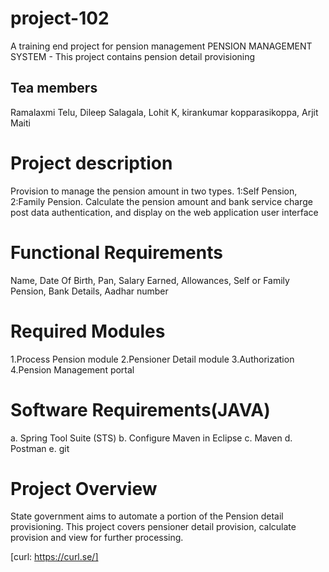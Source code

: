 # project-102
A training end project for pension management
PENSION MANAGEMENT SYSTEM - This project contains pension detail provisioning
## Tea members
Ramalaxmi Telu,
Dileep Salagala,
Lohit K,
kirankumar kopparasikoppa,
Arjit Maiti

# Project description
Provision to manage the pension amount in two types. 1:Self Pension, 2:Family Pension.
Calculate the pension amount and bank service charge post data authentication, and display on 
the web application user interface
 
 # Functional Requirements
 Name,
 Date Of Birth,
 Pan,
 Salary Earned,
 Allowances,
 Self or Family Pension,
 Bank Details,
 Aadhar number
 
# Required Modules
1.Process Pension module
2.Pensioner Detail module
3.Authorization
4.Pension Management portal 

# Software Requirements(JAVA)
a. Spring Tool Suite (STS) 
b. Configure Maven in Eclipse
c. Maven
d. Postman
e. git

 # Project Overview
 State government aims to automate a portion of the Pension detail provisioning. This project covers pensioner detail provision, calculate provision and view for 
further processing.

[curl: https://curl.se/]
